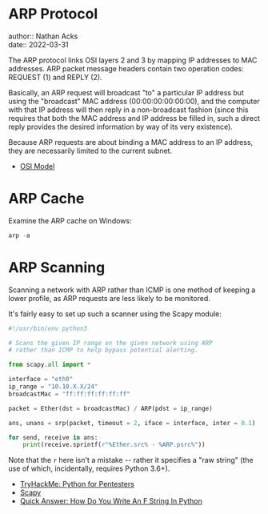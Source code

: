 # ARP Protocol

author:: Nathan Acks  
date:: 2022-03-31

The ARP protocol links OSI layers 2 and 3 by mapping IP addresses to MAC addresses. ARP packet message headers contain two operation codes: REQUEST (1) and REPLY (2).

Basically, an ARP request will broadcast "to" a particular IP address but using the "broadcast" MAC address (00:00:00:00:00:00), and the computer with that IP address will then reply in a non-broadcast fashion (since this requires that both the MAC address and IP address be filled in, such a direct reply provides the desired information by way of its very existence).

Because ARP requests are about binding a MAC address to an IP address, they are necessarily limited to the current subnet.

* [OSI Model](osi-model.md)

# ARP Cache

Examine the ARP cache on Windows:

```powershell
arp -a
```

# ARP Scanning

Scanning a network with ARP rather than ICMP is one method of keeping a lower profile, as ARP requests are less likely to be monitored.

It's fairly easy to set up such a scanner using the Scapy module:

```python
#!/usr/bin/env python3

# Scans the given IP range on the given network using ARP
# rather than ICMP to help bypass potential alerting.

from scapy.all import *

interface = "eth0"
ip_range = "10.10.X.X/24"
broadcastMac = "ff:ff:ff:ff:ff:ff"

packet = Ether(dst = broadcastMac) / ARP(pdst = ip_range)

ans, unans = srp(packet, timeout = 2, iface = interface, inter = 0.1)

for send, receive in ans:
	print(receive.sprintf(r"%Ether.src% - %ARP.psrc%"))
```

Note that the `r` here isn't a mistake -- rather it specifies a "raw string" (the use of which, incidentally, requires Python 3.6+).

* [TryHackMe: Python for Pentesters](tryhackme-python-for-pentesters.md)
* [Scapy](https://scapy.net/)
* [Quick Answer: How Do You Write An F String In Python](https://whatisanything.com/how-do-you-write-an-f-string-in-python/#What_does_R_mean_Python)

